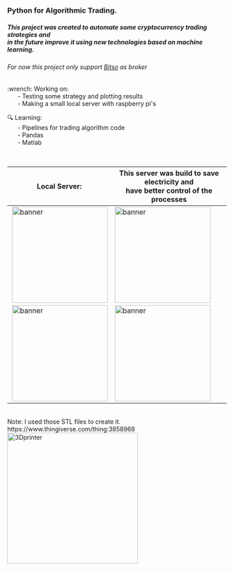 ### Python for Algorithmic Trading.

##### This project was created to automate some cryptocurrency trading strategies and <br> in the future improve it using new technologies based on machine learning.
###### For now this project only support <a href="https://bitso.com/">Bitso</a> as broker 

<p>
:wrench: Working on:<br>
&nbsp;&nbsp;&nbsp;&nbsp;&nbsp;&nbsp;- Testing some strategy and plotting results<br>
&nbsp;&nbsp;&nbsp;&nbsp;&nbsp;&nbsp;- Making a small local server with raspberry pi's<br>

:mag: Learning:<br>
&nbsp;&nbsp;&nbsp;&nbsp;&nbsp;&nbsp;- Pipelines for trading algorithm code<br>
&nbsp;&nbsp;&nbsp;&nbsp;&nbsp;&nbsp;- Pandas<br>
&nbsp;&nbsp;&nbsp;&nbsp;&nbsp;&nbsp;- Matlab<br>

</p>
<br>



| Local Server: | This server was build to save electricity and <br> have better control of the processes |
| ------------- | ------------- |
| <img align="right" alt="banner" width="220" hight="100" src="https://github.com/kalido/pybitso/blob/main/assets/asset_01.png" /> | <img align="left" alt="banner" width="220" hight="100" src="https://github.com/kalido/pybitso/blob/main/assets/asset_02.png" /> |
| <img align="right" alt="banner" width="220" hight="100" src="https://github.com/kalido/pybitso/blob/main/assets/asset_07.png" /> | <img align="left" alt="banner" width="220" hight="100" src="https://github.com/kalido/pybitso/blob/main/assets/asset_08.png" /> |

<br>
Note: I used those STL files to create it. <br> https://www.thingiverse.com/thing:3858968
<img align="left" alt="3Dprinter" width="300" src="https://cdn.thingiverse.com/assets/45/82/55/c2/ad/featured_preview_Double_Stack_Render1.JPG" />
